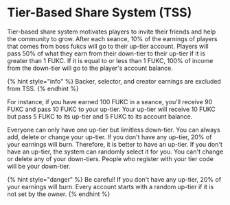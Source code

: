 # Tier-Based Share System (TSS)

Tier-based share system motivates players to invite their friends and help the community to grow. After each seance, 10% of the earnings of players that comes from boss fukcs will go to their up-tier account. Players will pass 50% of what they earn from their down-tier to their up-tier if it is greater than 1 FUKC. If it is equal to or less than 1 FUKC, 100% of income from the down-tier will go to the player's account balance.&#x20;

{% hint style="info" %}
Backer, selector, and creator earnings are excluded from TSS.
{% endhint %}

For instance, if you have earned 100 FUKC in a seance, you'll receive 90 FUKC and pass 10 FUKC to your up-tier. Your up-tier will receive 10 FUKC but pass 5 FUKC to its up-tier and 5 FUKC to its account balance.&#x20;

Everyone can only have one up-tier but limitless down-tier. You can always add, delete or change your up-tier. If you don't have any up-tier, 20% of your earnings will burn. Therefore, it is better to have an up-tier. If you don't have an up-tier, the system can randomly select it for you. You can't change or delete any of your down-tiers. People who register with your tier code will be your down-tier.

{% hint style="danger" %}
Be careful! If you don't have any up-tier, 20% of your earnings will burn. Every account starts with a random up-tier if it is not set by the owner.
{% endhint %}
